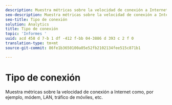 ```yaml
---
description: Muestra métricas sobre la velocidad de conexión a Internet como, por ejemplo, módem, LAN, tráfico de móviles, etc.
seo-description: Muestra métricas sobre la velocidad de conexión a Internet como, por ejemplo, módem, LAN, tráfico de móviles, etc.
seo-title: Tipo de conexión
solution: Analytics
title: Tipo de conexión
topic: 'Informes '
uuid: acd 458 d 7-b 1 df -412 f-bb 04-3886 d 393 c 2 f 0
translation-type: tm+mt
source-git-commit: 86fe1b3650100a05e52fb2102134fee515c871b1

---
```



# Tipo de conexión

Muestra métricas sobre la velocidad de conexión a Internet como, por ejemplo, módem, LAN, tráfico de móviles, etc.

